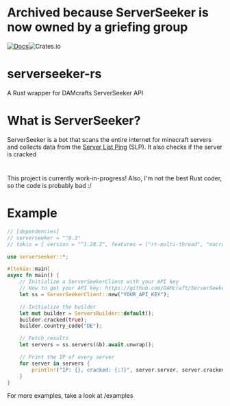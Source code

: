 # Archived because ServerSeeker is now owned by a griefing group

[![Docs](https://img.shields.io/badge/docs-online-informational)](https://docs.rs/serverseeker)![Crates.io](https://img.shields.io/crates/d/serverseeker)

# serverseeker-rs
A Rust wrapper for DAMcrafts ServerSeeker API

# What is ServerSeeker?
ServerSeeker is a bot that scans the entire internet for minecraft servers and collects data from the [Server List Ping](https://wiki.vg/Server_List_Ping) (SLP). It also checks if the server is cracked

#
This project is currently work-in-progress!
Also, I'm not the best Rust coder, so the code is probably bad :/

# Example
```rust
// [dependencies]
// serverseeker = "^0.3"
// tokio = { version = "^1.28.2", features = ["rt-multi-thread", "macros"] }

use serverseeker::*;

#[tokio::main]
async fn main() {
    // Initialize a ServerSeekerClient with your API key
    // How to get your API key: https://github.com/DAMcraft/ServerSeekerAPI-docs
    let ss = ServerSeekerClient::new("YOUR_API_KEY");

    // Initialize the builder
    let mut builder = ServersBuilder::default();
    builder.cracked(true);
    builder.country_code("DE");

    // Fetch results
    let servers = ss.servers(&b).await.unwrap();

    // Print the IP of every server
    for server in servers {
        println!("IP: {}, cracked: {:?}", server.server, server.cracked);
    }
}

```
For more examples, take a look at /examples
